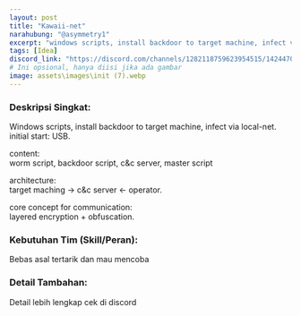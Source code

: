 ```yaml
---
layout: post
title: "Kawaii-net"
narahubung: "@asymmetry1"
excerpt: "windows scripts, install backdoor to target machine, infect via local-net. initial start: USB."
tags: [Idea]
discord_link: "https://discord.com/channels/1282118759623954515/1424470238107406457"
# Ini opsional, hanya diisi jika ada gambar
image: assets\images\init (7).webp
---
```


### Deskripsi Singkat:
Windows scripts, install backdoor to target machine, infect via local-net. initial start: USB.

content:\
worm script,
backdoor script,
c&c server,
master script

architecture:\
target maching -> c&c server <- operator.

core concept for communication:\
layered encryption + obfuscation. 


### Kebutuhan Tim (Skill/Peran):
Bebas asal tertarik dan mau mencoba

### Detail Tambahan:
Detail lebih lengkap cek di discord